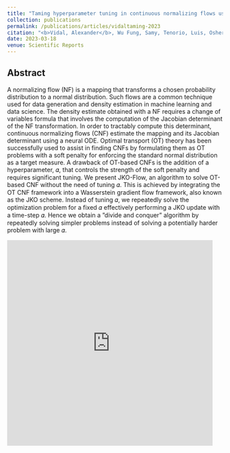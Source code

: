 ```yaml
---
title: "Taming hyperparameter tuning in continuous normalizing flows using the JKO scheme"
collection: publications
permalink: /publications/articles/vidaltaming-2023
citation: "<b>Vidal, Alexander</b>, Wu Fung, Samy, Tenorio, Luis, Osher, Stanley, Nurbekyan, Levon: <i>&quot;Taming hyperparameter tuning in continuous normalizing flows using the JKO scheme&quot;</i>, Scientific Reports, DOI: <a href='https://www.nature.com/articles/s41598-023-31521-y'>https://www.nature.com/articles/s41598-023-31521-y</a>, 2023."
date: 2023-03-18
venue: Scientific Reports
---
```

## Abstract
A normalizing flow (NF) is a mapping that transforms a chosen probability distribution to a normal distribution. Such flows are a common technique used for data generation and density estimation in machine learning and data science. The density estimate obtained with a NF requires a change of variables formula that involves the computation of the Jacobian determinant of the NF transformation. In order to tractably compute this determinant, continuous normalizing flows (CNF) estimate the mapping and its Jacobian determinant using a neural ODE. Optimal transport (OT) theory has been successfully used to assist in finding CNFs by formulating them as OT problems with a soft penalty for enforcing the standard normal distribution as a target measure. A drawback of OT-based CNFs is the addition of a hyperparameter, 𝛼, that controls the strength of the soft penalty and requires significant tuning. We present JKO-Flow, an algorithm to solve OT-based CNF without the need of tuning 𝛼. This is achieved by integrating the OT CNF framework into a Wasserstein gradient flow framework, also known as the JKO scheme. Instead of tuning 𝛼, we repeatedly solve the optimization problem for a fixed 𝛼 effectively performing a JKO update with a time-step 𝛼. Hence we obtain a ”divide and conquer” algorithm by repeatedly solving simpler problems instead of solving a potentially harder problem with large 𝛼.

<iframe src="https://giphy.com/embed/U6DU0Bty4zFoS1FS6Y" width="480" height="480" frameBorder="0" class="giphy-embed" allowFullScreen></iframe><p></p>
